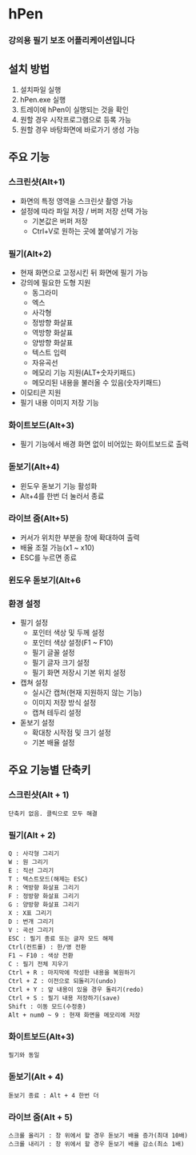 # hPen
### 강의용 필기 보조 어플리케이션입니다

## 설치 방법
1. 설치파일 실행
2. hPen.exe 실행
3. 트레이에 hPen이 실행되는 것을 확인
4. 원할 경우 시작프로그램으로 등록 가능
5. 원할 경우 바탕화면에 바로가기 생성 가능

## 주요 기능
### 스크린샷(Alt+1)
- 화면의 특정 영역을 스크린샷 촬영 가능
- 설정에 따라 파일 저장 / 버퍼 저장 선택 가능
	- 기본값은 버퍼 저장
	- Ctrl+V로 원하는 곳에 붙여넣기 가능
### 필기(Alt+2)
- 현재 화면으로 고정시킨 뒤 화면에 필기 가능
- 강의에 필요한 도형 지원
	- 동그라미
	- 엑스
	- 사각형
	- 정방향 화살표
	- 역방향 화살표
	- 양방향 화살표
	- 텍스트 입력
	- 자유곡선
	- 메모리 기능 지원(ALT+숫자키패드)
	- 메모리된 내용을 불러올 수 있음(숫자키패드)
- 이모티콘 지원
- 필기 내용 이미지 저장 기능
### 화이트보드(Alt+3)
- 필기 기능에서 배경 화면 없이 비어있는 화이트보드로 출력
### 돋보기(Alt+4)
- 윈도우 돋보기 기능 활성화
- Alt+4를 한번 더 눌러서 종료
### 라이브 줌(Alt+5)
- 커서가 위치한 부분을 창에 확대하여 출력
- 배율 조절 가능(x1 ~ x10)
- ESC를 누르면 종료
### 윈도우 돋보기(Alt+6
### 환경 설정
- 필기 설정
	- 포인터 색상 및 두께 설정
	- 포인터 색상 설정(F1 ~ F10)
	- 필기 글꼴 설정
	- 필기 글자 크기 설정
	- 필기 화면 저장시 기본 위치 설정
- 캡쳐 설정
	- 실시간 캡쳐(현재 지원하지 않는 기능)
	- 이미지 저장 방식 설정
	- 캡쳐 테두리 설정
- 돋보기 설정
	- 확대창 시작점 및 크기 설정
	- 기본 배율 설정

## 주요 기능별 단축키
### 스크린샷(Alt + 1)
	단축키 없음. 클릭으로 모두 해결
### 필기(Alt + 2)
	Q : 사각형 그리기
	W : 원 그리기
	E : 직선 그리기
	T : 텍스트모드(해제는 ESC)
	R : 역방향 화살표 그리기
	F : 정방향 화살표 그리기
	G : 양방향 화살표 그리기
	X : X표 그리기
	D : 번개 그리기
	V : 곡선 그리기
	ESC : 필기 종료 또는 글자 모드 해제
	Ctrl(컨트롤) : 한/영 전환
	F1 ~ F10 : 색상 전환
	C : 필기 전체 지우기
	Ctrl + R : 마지막에 작성한 내용을 복원하기
	Ctrl + Z : 이전으로 되돌리기(undo)
	Ctrl + Y : 앞 내용이 있을 경우 돌리기(redo)
	Ctrl + S : 필기 내용 저장하기(save)
	Shift : 이동 모드(수정중)
	Alt + num0 ~ 9 : 현재 화면을 메모리에 저장
### 화이트보드(Alt+3)
	필기와 동일
### 돋보기(Alt + 4)
	돋보기 종료 : Alt + 4 한번 더
### 라이브 줌(Alt + 5)
	스크롤 올리기 : 창 위에서 할 경우 돋보기 배율 증가(최대 10배)
	스크롤 내리기 : 창 위에서 할 경우 돋보기 배율 감소(최소 1배)
	




